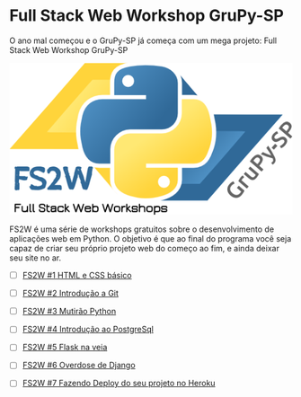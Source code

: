 # Full Stack Web Workshop GruPy-SP

O ano mal começou e o GruPy-SP já começa com um mega projeto: Full Stack Web Workshop GruPy-SP

![fs2w](img/fs2w.png)

FS2W é uma série de workshops gratuitos sobre o desenvolvimento de aplicações web em Python. O objetivo é que ao final do programa você seja capaz de criar seu próprio projeto web do começo ao fim, e ainda deixar seu site no ar.

- [ ] [FS2W #1 HTML e CSS básico](#fs2w-grupy-sp-1-html-e-css-básico)
- [ ] [FS2W #2 Introdução a Git](#fs2w-grupy-sp-2-introdução-a-git)
- [ ] [FS2W #3 Mutirão Python](#fs2w-grupy-sp-3-mutirão-python)
- [ ] [FS2W #4 Introdução ao PostgreSql](#fs2w-grupy-sp-4-introdução-ao-postgresql)
- [ ] [FS2W #5 Flask na veia](#fs2w-grupy-sp-5-flask-na-veia)
- [ ] [FS2W #6 Overdose de Django](#fs2w-grupy-sp-6-overdose-de-django)
- [ ] [FS2W #7 Fazendo Deploy do seu projeto no Heroku](#fs2w-grupy-sp-7-fazendo-deploy-do-seu-projeto-no-heroku)


